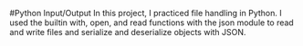 #Python Input/Output
In this project, I practiced file handling in Python. I used the builtin with, open, and read functions with the json module to read and write files and serialize and deserialize objects with JSON.